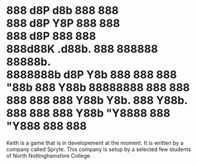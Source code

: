 888    d8P           d8b 888    888      
888   d8P            Y8P 888    888      
888  d8P                 888    888      
888d88K      .d88b.  888 888888 88888b.  
8888888b    d8P  Y8b 888 888    888 "88b 
888  Y88b   88888888 888 888    888  888 
888   Y88b  Y8b.     888 Y88b.  888  888 
888    Y88b  "Y8888  888  "Y888 888  888 
========================================

Keith is a game that is in developement at the moment. It is written by a company called Spryte. This company is setup by a selected few students of North Nottinghamshire College.